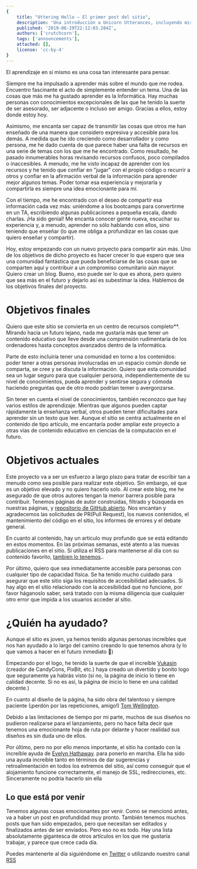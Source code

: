 ```yaml
---
{
    title: "Uttering Hello — El primer post del sitio",
    description: 'Una introducción a Unicorn Utterances, incluyendo misión y una hoja de ruta general.',
    published: '2019-06-29T22:12:03.284Z',
    authors: ['crutchcorn'],
    tags: ['announcements'],
    attached: [],
    license: 'cc-by-4'
}
---
```


El aprendizaje en sí mismo es una cosa tan interesante para pensar.

Siempre me ha impulsado a aprender más sobre el mundo que me rodea. Encuentro fascinante el acto de simplemente entender un tema. Una de las cosas que más me ha gustado aprender es la Informática. Hay muchas personas con conocimientos excepcionales de las que he tenido la suerte de ser asesorado, ser adjacente o incluso ser amigo. Gracias a ellos, estoy donde estoy hoy.


Asimismo, me encanta ser capaz de transmitir las cosas que otros me han enseñado de una manera que considero expresiva y accesible para los demás. A medida que he ido creciendo como desarrollador y como persona, me he dado cuenta de que parece haber una falta de recursos en una serie de temas con los que me he encontrado. Como resultado, he pasado innumerables horas revisando recursos confusos, poco compilados o inaccesibles. A menudo, me he visto incapaz de aprender con los recursos y he tenido que confiar en "jugar" con el propio código o recurrir a otros y confiar en la afirmación verbal de la información para aprender mejor algunos temas. Poder tomar esa experiencia y mejorarla y compartirla es siempre una idea emocionante para mí.

Con el tiempo, me he encontrado con el deseo de compartir esa información cada vez más: uniéndome a los bootcamps para convertirme en un TA, escribiendo algunas publicaciones a pequeña escala, dando charlas. ¡Ha sido genial! Me encanta conocer gente nueva, escuchar su experiencia y, a menudo, aprender no sólo hablando con ellos, sino teniendo que enseñar (lo que me obliga a profundizar en las cosas que quiero enseñar y compartir).

Hoy, estoy empezando con un nuevo proyecto para compartir aún más. Uno de los objetivos de dicho proyecto es hacer crecer lo que espero que sea una comunidad fantástica que pueda beneficiarse de las cosas que se comparten aquí y contribuir a un compromiso comunitario aún mayor. Quiero crear un blog. Bueno, eso puede ser lo que es ahora, pero quiero que sea más en el futuro y dejarlo así es subestimar la idea. Hablemos de los objetivos finales del proyecto.

# Objetivos finales
Quiero que este sitio se convierta en un centro de recursos completo**. Mirando hacia un futuro lejano, nada me gustaría más que tener un contenido educativo que lleve desde una comprensión rudimentaria de los ordenadores hasta conceptos avanzados dentro de la informática.

Parte de esto incluiría tener una comunidad en torno a los contenidos: poder tener a otras personas involucradas en un espacio común donde se comparta, se cree y se discuta la información. Quiero que esta comunidad sea un lugar seguro para que cualquier persona, independientemente de su nivel de conocimientos, pueda aprender y sentirse segura y cómoda haciendo preguntas que de otro modo podrían temer o avergonzarse.

Sin tener en cuenta el nivel de conocimientos, también reconozco que hay varios estilos de aprendizaje. Mientras que algunos pueden captar rápidamente la enseñanza verbal, otros pueden tener dificultades para aprender sin un texto que leer. Aunque el sitio se centra actualmente en el contenido de tipo artículo, me encantaría poder ampliar este proyecto a otras vías de contenido educativo en ciencias de la computación en el futuro.

# Objetivos actuales
Este proyecto va a ser un esfuerzo a largo plazo para tratar de escribir tan a menudo como sea posible para realizar este objetivo. Sin embargo, sé que es un objetivo elevado y no quiero hacerlo solo. Al crear este blog, me he asegurado de que otros autores tengan la menor barrera posible para contribuir. Tenemos páginas de autor construidas, filtrado y búsqueda en nuestras páginas, y [repositorio de GitHub abierto](https://github.com/crutchcorn/unicorn-utterances). Nos encantan y agradecemos las solicitudes de PR(Pull Request), los nuevos contenidos, el mantenimiento del código en el sitio, los informes de errores y el debate general.

En cuanto al contenido, hay un artículo muy profundo que se está editando en estos momentos. En las próximas semanas, esté atento a las nuevas publicaciones en el sitio. Si utiliza el RSS para mantenerse al día con su contenido favorito, [tambien lo tenemos](https://unicorn-utterances.com/rss.xml)..

Por último, quiero que sea inmediatamente accesible para personas con cualquier tipo de capacidad física. Se ha tenido mucho cuidado para asegurar que este sitio siga los requisitos de accesibilidad adecuados. Si hay algo en el sitio relacionado con la accesibilidad que no funcione, por favor háganoslo saber, será tratado con la misma diligencia que cualquier otro error que impida a los usuarios acceder al sitio.

# ¿Quién ha ayudado?
Aunque el sitio es joven, ya hemos tenido algunas personas increíbles que nos han ayudado a lo largo del camino creando lo que tenemos ahora (y lo que vamos a hacer en el futuro inmediato 🤫)

Empezando por el logo, he tenido la suerte de que el increíble [Vukasin](https://twitter.com/vukash_in) (creador de CandyCons, PixBit, etc.) haya creado un divertido y bonito logo que seguramente ya habrás visto (si no, la página de inicio lo tiene en calidad decente. Si no es así, la página de inicio lo tiene en una calidad decente.)

En cuanto al diseño de la página, ha sido obra del talentoso y siempre paciente (¡perdón por las repeticiones, amigo!) [Tom Wellington](https://twitter.com/tommy_emo_).

Debido a las limitaciones de tiempo por mi parte, muchos de sus diseños no pudieron realizarse para el lanzamiento, pero no hace falta decir que tenemos una emocionante hoja de ruta por delante y hacer realidad sus diseños es sin duda uno de ellos.

Por último, pero no por ello menos importante, el sitio ha contado con la increíble ayuda de [Evelyn Hathaway](https://twitter.com/evelynhathaway_). para ponerlo en marcha. Ella ha sido una ayuda increíble tanto en términos de dar sugerencias y retroalimentación en todos los extremos del sitio, así como conseguir que el alojamiento funcione correctamente, el manejo de SSL, redirecciones, etc. Sinceramente no podría hacerlo sin ella

## Lo que está por venir
Tenemos algunas cosas emocionantes por venir. Como se mencionó antes, va a haber un post en profundidad muy pronto. También tenemos muchos posts que han sido empezados, pero que necesitan ser editados y finalizados antes de ser enviados. Pero eso no es todo. Hay una lista absolutamente gigantesca de otros artículos en los que me gustaría trabajar, y parece que crece cada día.

Puedes mantenerte al día siguiéndome en [Twitter](https://twitter.com/crutchcorn) o utilizando nuestro canal [RSS](https://unicorn-utterances.com/rss.xml)